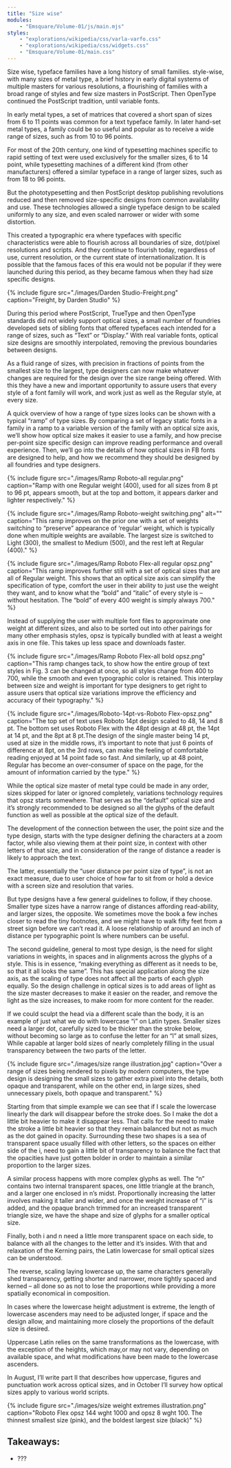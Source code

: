 ```yaml
---
title: "Size wise"
modules:
    - "Emsquare/Volume-01/js/main.mjs"
styles:
    - "explorations/wikipedia/css/varla-varfo.css"
    - "explorations/wikipedia/css/widgets.css"
    - "Emsquare/Volume-01/main.css"
---
```



Size wise, typeface families have a long history of small families. style-wise, with many sizes of metal type, a brief history in early digital systems of multiple masters for various resolutions, a flourishing of families with a broad range of styles and few size masters in PostScript. Then OpenType continued the PostScript tradition, until variable fonts.

In early metal types, a set of matrices that covered a short span of sizes from 6 to 11 points was common for a text typeface family. In later hand-set metal types, a family could be so useful and popular as to receive a wide range of sizes, such as from 10 to 96 points.

For most of the 20th century, one kind of typesetting machines specific to rapid setting of text were used exclusively for the smaller sizes, 6 to 14 point, while typesetting machines of a different kind (from other manufacturers) offered a similar typeface in a range of larger sizes, such as from 18 to 96 points.

But the phototypesetting and then PostScript desktop publishing revolutions reduced and then removed size-specific designs from common availability and use. These technologies allowed a single typeface design to be scaled uniformly to any size, and even scaled narrower or wider with some distortion.

This created a typographic era where typefaces with specific characteristics were able to flourish across all boundaries of size, dot/pixel resolutions and scripts. And they continue to flourish today, regardless of use, current resolution, or the current state of internationalization. It is possible that the famous faces of this era would not be popular if they were launched during this period, as they became famous when they had size specific designs.

{% include figure
        src="./images/Darden Studio-Freight.png"
        caption="Freight, by Darden Studio"
%}

During this period where PostScript, TrueType and then OpenType standards did not widely support optical sizes, a small number of foundries developed sets of sibling fonts that offered typefaces each intended for a range of sizes, such as “Text” or “Display.” With real variable fonts, optical size designs are smoothly interpolated, removing the previous boundaries between designs.

As a fluid range of sizes, with precision in fractions of points from the smallest size to the largest, type designers can now make whatever changes are required for the design over the size range being offered. With this they have a new and important opportunity to assure users that every style of a font family will work, and work just as well as the Regular style, at every size.

A quick overview of how a range of type sizes looks can be shown with a typical “ramp” of type sizes. By comparing a set of legacy static fonts in a family in a ramp to a variable version of the family with an optical size axis, we’ll show how optical size makes it easier to use a family, and how precise per-point size specific design can improve reading performance and overall experience. Then, we’ll go into the details of how optical sizes in FB fonts are designed to help, and how we recommend they should be designed by all foundries and type designers.

{% include figure
        src="./images/Ramp Roboto-all regular.png"
        caption="Ramp with one Regular weight (400), used for all sizes from 8 pt to 96 pt, appears smooth, but at the top and bottom, it appears darker and lighter respectively."
%}

{% include figure
        src="./images/Ramp Roboto-weight switching.png"
        alt=""
        caption="This ramp improves on the prior one with a set of weights switching to “preserve” appearance of ‘regular’ weight, which is typically done when multiple weights are available. The largest size is switched to Light (300), the smallest to Medium (500), and the rest left at Regular (400)."
%}

{% include figure
        src="./images/Ramp Roboto Flex-all regular opsz.png"
        caption="This ramp improves further still with a set of optical sizes that are all of Regular weight. This shows that an optical size axis can simplify the specification of type, comfort the user in their ability to just use the weight they want, and to know what the “bold” and “italic” of every style is – without hesitation. The “bold” of every 400 weight is simply always 700."
%}

Instead of supplying the user with multiple font files to approximate one weight at different sizes, and also to be sorted out into other pairings for many other emphasis styles, opsz is typically bundled with at least a weight axis in one file. This takes up less space and downloads faster.


{% include figure
        src="./images/Ramp Roboto Flex-all bold opsz.png"
        caption="This ramp changes tack, to show how the entire group of text styles in Fig. 3 can be changed at once, so all styles change from 400 to 700, while the smooth and even typographic color is retained. This interplay between size and weight is important for type designers to get right to assure users that optical size variations improve the efficiency and accuracy of their typography."
%}


{% include figure
        src="./images/Roboto-14pt-vs-Roboto Flex-opsz.png"
        caption="The top set of text uses Roboto 14pt design scaled to 48, 14 and 8 pt. The bottom set uses Roboto Flex with the 48pt design at 48 pt, the 14pt at 14 pt, and the 8pt at 8 pt.The design of the single master being 14 pt, used at size in the middle rows, it’s important to note that just 6 points of difference at 8pt, on the 3rd rows, can make the feeling of comfortable reading enjoyed at 14 point fade so fast. And similarly, up at 48 point, Regular has become an over-consumer of space on the page, for the amount of information carried by the type."
%}

While the optical size master of metal type could be made in any order, sizes skipped for later or ignored completely, variations technology requires that opsz starts somewhere. That serves as the “default”  optical size and it’s strongly recommended to be designed so all the glyphs of the default function as well as possible at the optical size of the default.

The development of the connection between the user, the point size and the type design, starts with the type designer defining the characters at a zoom factor, while also viewing them at their point size, in context with other letters of that size, and in consideration of the range of distance a reader is likely to approach the text.

The latter, essentially the “user distance per point size of type”, is not an exact measure, due to user choice of how far to sit from or hold a device with a screen size and resolution that varies.

But type designs have a few general guidelines to follow, if they choose. Smaller type sizes have a narrow range of distances affording read-ability, and larger sizes, the opposite. We sometimes move the book a few inches closer to read the tiny footnotes, and we might have to walk fifty feet from a street sign before we can’t read it. A loose relationship of around an inch of distance per typographic point Is where numbers can be useful.

The second guideline, general to most type design, is the need for slight variations in weights, in spaces and in alignments across the glyphs of a style. This is in essence, “making everything as different as it needs to be, so that it all looks the same”. This has special application along the size axis, as the scaling of type does not affect all the parts of each glyph equally. So the design challenge in optical sizes is to add areas of light as the size master decreases to make it easier on the reader, and remove the light as the size increases, to make room for more content for the reader.

If we could sculpt the head via a different scale than the body, it is an example of just what we do with lowercase “i” on Latin types. Smaller sizes need a larger dot, carefully sized to be thicker than the stroke below, without becoming so large as to confuse the letter for an “l” at small  sizes, While capable at larger bold sizes of nearly completely filling in the usual transparency between the two parts of the letter.


{% include figure
        src="./images/size range illustration.jpg"
        caption="Over a range of sizes being rendered to pixels by modern computers, the type design is designing the small sizes to gather extra pixel into the details, both opaque and transparent, while on the other end, in large sizes, shed unnecessary pixels, both opaque and transparent."
%}

Starting from that simple example we can see that if I scale the lowercase linearly the dark will disappear before the stroke does. So I make the dot a little bit heavier to make it disappear less. That calls for the need to make the stroke a little bit heavier so that they remain balanced but not as much as the dot gained in opacity. Surrounding these two shapes is a sea of transparent space usually filled with other letters, so the spaces on either side of the i, need to gain a little bit of transparency to balance the fact that the opacities have just gotten bolder in order to maintain a similar proportion to the larger sizes.

A similar process happens with more complex glyphs as well. The “n” contains two internal transparent spaces, one little triangle at the branch, and a larger one enclosed in n’s midst. Proportionally increasing the latter involves making it taller and wider, and once the weight increase of “i” is added, and the opaque branch trimmed for an increased transparent triangle size, we have the shape and size of glyphs for a smaller optical size.

Finally, both i and n need a little more transparent space on each side, to balance with all the changes to the letter and it’s insides. With that and relaxation of the Kerning pairs, the Latin lowercase for small optical sizes can be understood.

The reverse, scaling laying lowercase up, the same characters generally shed transparency, getting shorter and narrower, more tightly spaced and kerned – all done so as not to lose the proportions while providing a more spatially economical in composition.

In cases where the lowercase height adjustment is extreme, the length of lowercase ascenders may need to be adjusted longer, if space and the design allow, and maintaining more closely the proportions of the default size is desired.

Uppercase Latin relies on the same transformations as the lowercase, with the exception of the heights, which may,or may not vary, depending on available space, and what modifications have been made to the lowercase ascenders.

In August, I’ll write part II that describes how uppercase, figures and punctuation work across optical sizes, and in October I’ll survey how optical sizes apply to various world scripts.

{% include figure
        src="./images/size weight extremes illustration.png"
        caption="Roboto Flex opsz 144 wght 1000 and opsz 8 wght 100. The thinnest smallest size (pink), and the boldest largest size (black)"
%}

## Takeaways:

* ???
